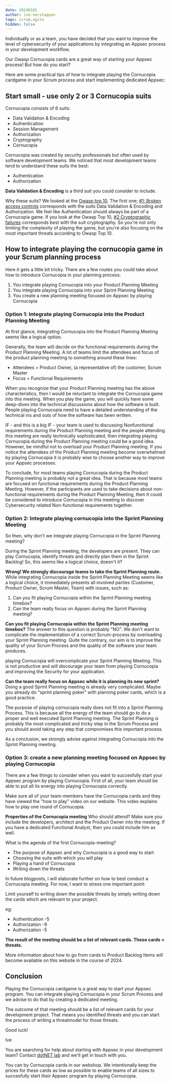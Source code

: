 ```yaml
---
date: 20240101
author: ive-verstappen
tags: scrum,agile
hidden: false
---
```


Individually or as a team, you have decided that you want to improve the level of cybersecurity of your applications by integrating an Appsec process in your development workflow.

Our Owasp Cornucopia cards are a great way of starting your Appsec process!  But how do you start?

Here are some practical tips of how to integrate playing the Cornucopia cardgame in your Scrum process and start implementing dedicated Appsec:

## Start small - use only 2 or 3 Cornucopia suits

Cornucopia consists of 6 suits:
- Data Validation & Encoding
- Authentication
- Session Management
- Authorization
- Cryptography
- Cornucopia

Cornucopia was created by security professionals but often used by software development teams.  We noticed that most development teams tend to understand these suits the best:
- Authentication
- Authorization

**Data Validation & Encoding** is a third suit you could consider to include.

Why these suits?  We looked at the [Owasp top 10](https://cornucopia.dotnetlab.eu/taxonomy/OWASP-top-10).  The first one; [#1: Broken access controls](https://cornucopia.dotnetlab.eu/taxonomy/OWASP-top-10/01-broken-access-controls) corresponds with the suits Data Validation & Encoding and Authorization.  We feel like Authentication should always be part of a Cornucopia game.  If you look at the Owasp Top  10, [#2 Cryptographic failures](https://cornucopia.dotnetlab.eu/taxonomy/OWASP-top-10/02-cryptographic-failures) corresponds best with the suit cryptography.  So you're not only limiting the complexity of playing the game, but you're also focusing on the most important threats according to Owasp Top 10.

## How to integrate playing the cornucopia game in your Scrum planning process

Here it gets a little bit tricky.  There are a few routes you could take about how to introduce Cornucopia in your planning process:

1. You integrate playing Cornucopia into your Product Planning Meeting
2. You integrate playing Cornucopia into your Sprint Planning Meeting
3. You create a new planning meeting focused on Appsec by playing Cornucopia

### Option 1: Integrate playing Cornucopia into the Product Planning Meeting
At first glance, integrating Cornucopia into the Product Planning Meeting seems like a logical option.  

Generally, the team will decide on the functional requirements during the Product Planning Meeting.  A lot of teams limit the attendees and focus of the product planning meeting to something around these lines:

- Attendees = Product Owner, (a representative of) the customer, Scrum Master
- Focus = Functional Requirements

When you recognize that your Product Planning meeting has the above characteristics, then I would be reluctant to integrate the Cornucopia game into this meeting.  When you play the game, you will quickly have some deep-dives into the technical discussions about how the software is built.  People playing Cornucopia need to have a detailed understanding of the technical ins and outs of how the software has been written.

IF - and this is a big IF - your team is used to discussing Nonfunctional requirements during the Product Planning meeting and the people attending this meeting are really technically sophisticated, then integrating playing Cornucopia during the Product Planning meeting could be a good idea.  However, be mindful not to overload your Product Planning meeting.  If you notice the attendees of the Product Planning meeting become overwhelmed by playing Cornucopia it is probably wise to choose another way to improve your Appsec processes.

To conclude, for most teams playing Cornucopia during the Product Planning meeting is probably not a great idea.  That is because most teams are focused on functional requirements during the Product Planning Meeting.  However, if the participants are used to take decisions about non-functional requirements during the Product Planning Meeting, then it could be considered to introduce Cornucopia in this meeting to discover Cybersecurity related Non-functional requirements together.  

### Option 2: Integrate playing cornucopia into the Sprint Planning Meeting
So then, why don't we integrate playing Cornucopia in the Sprint Planning meeting?

During the Sprint Planning meeting, the developers are present.  They can play Cornucopia, identify threats and directly plan them in the Sprint Backlog!  So, this seems like a logical choice, doesn't it?

**Wrong!  We strongly discourage teams to take the Sprint Planning route.**
While integrating Cornucopia inside the Sprint Planning Meeting seems like a logical choice, it immediately presents all involved parties (Customer, Product Owner, Scrum Master, Team) with issues, such as:
1. Can you fit playing Cornucopia within the Sprint Planning meeting timebox?
2. Can the team really focus on Appsec during the Sprint Planning meeting?

**Can you fit playing Cornucopia within the Sprint Planning meeting timebox?**
The answer to this question is probably "NO".  We don't want to complicate the implementation of a correct Scrum-process by overloading your Sprint Planning meeting.  Quite the contrary, our aim is to improve the quality of your Scrum Process and the quality of the software your team produces.

playing Cornucopia will overcomplicate your Sprint Planning Meeting.  This is not productive and will discourage your team from playing Cornucopia and improving the Security for your application.

**Can the team really focus on Appsec while it is planning its new sprint?**
Doing a good Sprint Planning meeting is already very complicated.  Maybe you already do "sprint planning poker" with planning poker cards, which is a good practice.   

The purpose of playing cornucopia really does not fit into a Sprint Planning Process.  This is because all the energy of the team should go to do a proper and well executed Sprint Planning meeting.  The Sprint Planning is probably the most complicated and tricky step in the Scrum Process and you should avoid taking any step that compromises this important process.

As a conclusion, we strongly advise against integrating Cornucopia into the Sprint Planning meeting.

### Option 3: create a new planning meeting focused on Appsec by playing Cornucopia
There are a few things to consider when you want to succesfully start your Appsec program by playing Cornucopia.  First of all, your team should be able to put all its energy into playing Cornucopia correctly.

Make sure all of your team-members have the Cornucopia cards and they have viewed the "how to play" video on our website.  This video explains how to play one round of Cornucopia.

**Properties of the Cornucopia meeting**
Who should attend?
Make sure you include the developers, architect and the Product Owner into the meeting.  If you have a dedicated Functional Analyst, then you could include him as well.

What is the agenda of the first Cornucopia-meeting?
- The purpose of Appsec and why Cornucopia is a good way to start
- Choosing the suits with which you will play
- Playing a hand of Cornucopia
- Writing down the threats
	
In future blogposts, I will elaborate further on how to best conduct a Cornucopia meeting.  For now, I want to stress one important point:

Limit yourself to writing down the possible threats by simply writing down the cards which are relevant to your project.

eg: 
- Authentication -5
- Authorization -9
- Authorization -5

**The result of the meeting should be a list of relevant cards.  These cards = threats.**  

More information about how to go from cards to Product Backlog Items will become available on this website in the course of 2024.

## Conclusion
Playing the Cornucopia cardgame is a great way to start your Appsec program.  You can integrate playing Cornucopia in your Scrum Process and we advise to do that by creating a dedicated meeting.  

The outcome of that meeting should be a list of relevant cards for your development project.  That means you identified threats and you can start the process of writing a threatmodel for those threats.

Good luck!

Ive

You are searching for help about starting with Appsec in your development team?  Contact [dotNET lab](https://www.dotnetlab.eu/en/contact-en/) and we'll get in touch with you.

You can by Cornucopia cards in our webshop.  We intentionally keep the prices for these cards as low as possible to enable teams of all sizes to succesfully start their Appsec program by playing Cornucopia.

